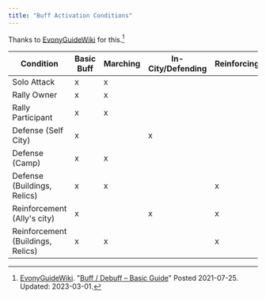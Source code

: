 ```yaml
---
title: "Buff Activation Conditions"
---
```


Thanks to [EvonyGuideWiki] for this.[^230303-1]

|Condition|Basic Buff|Marching|In-City/Defending|Reinforcing|
| --- | --- | --- | --- | --- |
| Solo Attack                       | x | x | 
| Rally Owner                       | x | x |
| Rally Participant                 | x | x |
| Defense (Self City)               | x |   | x |
| Defense (Camp)                    | x | x |
| Defense (Buildings, Relics)       | x | x |   | x |
| Reinforcement (Ally's city)       | x |   | x | x |
| Reinforcement (Buildings, Relics) | x | x |   | x |

[EvonyGuideWiki]: <https://evonyguidewiki.com>

[^230303-1]: [EvonyGuideWiki]. "[Buff / Debuff – Basic Guide][EGWBG]" Posted 2021-07-25. Updated: 2023-03-01. 

[EGWBG]: <https://evonyguidewiki.com/en/buff_debuff_basic_guide-en/#4_Basic_Types>

